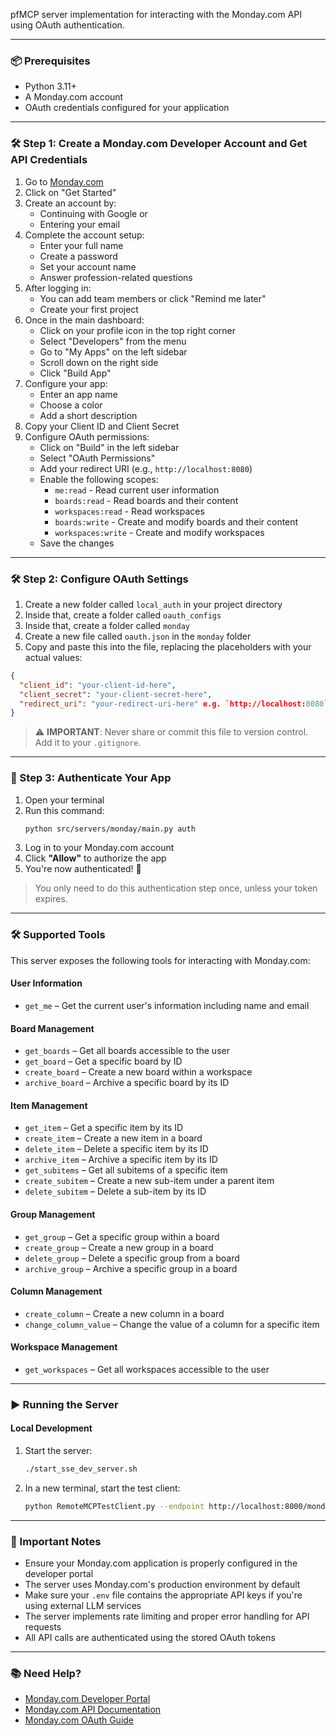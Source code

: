 pfMCP server implementation for interacting with the Monday.com API using OAuth authentication.

---

### 📦 Prerequisites

- Python 3.11+
- A Monday.com account
- OAuth credentials configured for your application

---

### 🛠️ Step 1: Create a Monday.com Developer Account and Get API Credentials

1. Go to [Monday.com](https://monday.com)
2. Click on "Get Started"
3. Create an account by:
   - Continuing with Google or
   - Entering your email
4. Complete the account setup:
   - Enter your full name
   - Create a password
   - Set your account name
   - Answer profession-related questions
5. After logging in:
   - You can add team members or click "Remind me later"
   - Create your first project
6. Once in the main dashboard:
   - Click on your profile icon in the top right corner
   - Select "Developers" from the menu
   - Go to "My Apps" on the left sidebar
   - Scroll down on the right side
   - Click "Build App"
7. Configure your app:
   - Enter an app name
   - Choose a color
   - Add a short description
8. Copy your Client ID and Client Secret
9. Configure OAuth permissions:
   - Click on "Build" in the left sidebar
   - Select "OAuth Permissions"
   - Add your redirect URI (e.g., `http://localhost:8080`)
   - Enable the following scopes:
     - `me:read` - Read current user information
     - `boards:read` - Read boards and their content
     - `workspaces:read` - Read workspaces
     - `boards:write` - Create and modify boards and their content
     - `workspaces:write` - Create and modify workspaces
   - Save the changes

---

### 🛠️ Step 2: Configure OAuth Settings

1. Create a new folder called `local_auth` in your project directory
2. Inside that, create a folder called `oauth_configs`
3. Inside that, create a folder called `monday`
4. Create a new file called `oauth.json` in the `monday` folder
5. Copy and paste this into the file, replacing the placeholders with your actual values:

```json
{
  "client_id": "your-client-id-here",
  "client_secret": "your-client-secret-here",
  "redirect_uri": "your-redirect-uri-here" e.g. `http://localhost:8080`
}
```

> ⚠️ **IMPORTANT**: Never share or commit this file to version control. Add it to your `.gitignore`.
---

### 🔐 Step 3: Authenticate Your App

1. Open your terminal
2. Run this command:
   ```bash
   python src/servers/monday/main.py auth
   ```
3. Log in to your Monday.com account
4. Click **"Allow"** to authorize the app
5. You're now authenticated! 🎉

> You only need to do this authentication step once, unless your token expires.
---

### 🛠️ Supported Tools

This server exposes the following tools for interacting with Monday.com:

#### User Information
- `get_me` – Get the current user's information including name and email

#### Board Management
- `get_boards` – Get all boards accessible to the user
- `get_board` – Get a specific board by ID
- `create_board` – Create a new board within a workspace
- `archive_board` – Archive a specific board by its ID

#### Item Management
- `get_item` – Get a specific item by its ID
- `create_item` – Create a new item in a board
- `delete_item` – Delete a specific item by its ID
- `archive_item` – Archive a specific item by its ID
- `get_subitems` – Get all subitems of a specific item
- `create_subitem` – Create a new sub-item under a parent item
- `delete_subitem` – Delete a sub-item by its ID

#### Group Management
- `get_group` – Get a specific group within a board
- `create_group` – Create a new group in a board
- `delete_group` – Delete a specific group from a board
- `archive_group` – Archive a specific group in a board

#### Column Management
- `create_column` – Create a new column in a board
- `change_column_value` – Change the value of a column for a specific item

#### Workspace Management
- `get_workspaces` – Get all workspaces accessible to the user

---

### ▶️ Running the Server

#### Local Development

1. Start the server:
   ```bash
   ./start_sse_dev_server.sh
   ```

2. In a new terminal, start the test client:
   ```bash
   python RemoteMCPTestClient.py --endpoint http://localhost:8000/monday/local
   ```

---

### 📎 Important Notes

- Ensure your Monday.com application is properly configured in the developer portal
- The server uses Monday.com's production environment by default
- Make sure your `.env` file contains the appropriate API keys if you're using external LLM services
- The server implements rate limiting and proper error handling for API requests
- All API calls are authenticated using the stored OAuth tokens

---

### 📚 Need Help?

- [Monday.com Developer Portal](https://developer.monday.com/)
- [Monday.com API Documentation](https://developer.monday.com/api-reference/docs)
- [Monday.com OAuth Guide](https://developer.monday.com/api-reference/docs/authentication)
